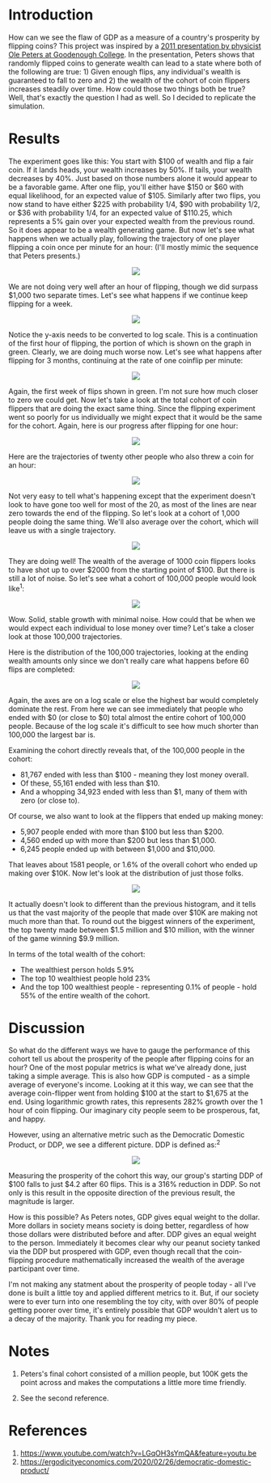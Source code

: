 # Introduction

How can we see the flaw of GDP as a measure of a country's prosperity by flipping coins? 
This project was inspired by a [2011 presentation by physicist Ole Peters at Goodenough College](https://www.youtube.com/watch?v=LGqOH3sYmQA&feature=youtu.be). 
In the presentation, Peters shows that randomly flipped coins to generate wealth can lead to a state where both of the following are true: 1) Given enough flips, any individual's wealth is guaranteed to fall to zero and 2) the wealth of the cohort of coin flippers increases steadily over time.
How could those two things both be true? Well, that's exactly the question I had as well. So I decided to replicate the simulation.

# Results

The experiment goes like this: You start with $100 of wealth and flip a fair coin. If it lands heads, your wealth increases by 50%.
If tails, your wealth decreases by 40%. Just based on those numbers alone it would appear to be a favorable game. 
After one flip, you'll either have $150 or $60 with equal likelihood, for an expected value of $105. 
Similarly after two flips, you now stand to have either $225 with probability 1/4, $90 with probability 1/2, or $36 with probability 1/4, for an expected value of $110.25, which represents a 5% gain over your expected wealth from the previous round. So it does appear to be a wealth generating game. 
But now let's see what happens when we actually play, following the trajectory of one player flipping a coin once per minute for an hour: 
(I'll mostly mimic the sequence that Peters presents.)

<p align="center"><img src='https://github.com/jseyhun/Examining-Inequality-by-Flipping-Coins/blob/master/images/One%20trajectory%20-%2060%20flips.png' /></p>

We are not doing very well after an hour of flipping, though we did surpass $1,000 two separate times. 
Let's see what happens if we continue keep flipping for a week. 

<p align="center"><img src='https://github.com/jseyhun/Examining-Inequality-by-Flipping-Coins/blob/master/images/One%20trajectory%20-%20One%20week%20of%20flips.png' /></p>

Notice the y-axis needs to be converted to log scale. 
This is a continuation of the first hour of flipping, the portion of which is shown on the graph in green. Clearly, we are doing much worse now.
Let's see what happens after flipping for 3 months, continuing at the rate of one coinflip per minute:

<p align="center"><img src='https://github.com/jseyhun/Examining-Inequality-by-Flipping-Coins/blob/master/images/One%20trajectory%20-%20Three%20months%20of%20flips.png' /></p>

Again, the first week of flips shown in green. I'm not sure how much closer to zero we could get. Now let's take a look at the total cohort of coin flippers that are doing the exact same thing. 
Since the flipping experiment went so poorly for us individually we might expect that it would be the same for the cohort. 
Again, here is our progress after flipping for one hour:

<p align="center"><img src='https://github.com/jseyhun/Examining-Inequality-by-Flipping-Coins/blob/master/images/One%20trajectory%20-%2060%20flips.png' /></p>

Here are the trajectories of twenty other people who also threw a coin for an hour:

<p align="center"><img src='https://github.com/jseyhun/Examining-Inequality-by-Flipping-Coins/blob/master/images/20%20trajectories%20-%2060%20flips.png' /></p>

Not very easy to tell what's happening except that the experiment doesn't look to have gone too well for most of the 20, as most of the lines are near zero towards the end of the flipping. 
So let's look at a cohort of 1,000 people doing the same thing. We'll also average over the cohort, which will leave us with a single trajectory.

<p align="center"><img src='https://github.com/jseyhun/Examining-Inequality-by-Flipping-Coins/blob/master/images/1000%20trajectories%20-%2060%20flips.png' /></p>

They are doing well! The wealth of the average of 1000 coin flippers looks to have shot up to over $2000 from the starting point of $100. But there is still a lot of noise. So let's see what a cohort of 100,000 people would look like<sup>1</sup>:

<p align="center"><img src='https://github.com/jseyhun/Examining-Inequality-by-Flipping-Coins/blob/master/images/100%2C000%20trajectories%20-%2060%20flips.png' /></p>

Wow. Solid, stable growth with minimal noise. How could that be when we would expect each individual to lose money over time? Let's take a closer look at those 100,000 trajectories.

Here is the distribution of the 100,000 trajectories, looking at the ending wealth amounts only since we don't really care what happens before 60 flips are completed:

<p align="center"><img src='https://github.com/jseyhun/Examining-Inequality-by-Flipping-Coins/blob/master/images/Histogram%20100%2C000%20trajectories%20-%2060%20flips.png' /></p>

Again, the axes are on a log scale or else the highest bar would completely dominate the rest. 
From here we can see immediately that people who ended with $0 (or close to $0) total almost the entire cohort of 100,000 people.
Because of the log scale it's difficult to see how much shorter than 100,000 the largest bar is.  

Examining the cohort directly reveals that, of the 100,000 people in the cohort:

* 81,767 ended with less than $100 - meaning they lost money overall.
* Of these, 55,161 ended with less than $10.
* And a whopping 34,923 ended with less than $1, many of them with zero (or close to).

Of course, we also want to look at the flippers that ended up making money:

* 5,907 people ended with more than $100 but less than $200.
* 4,560 ended up with more than $200 but less than $1,000.
* 6,245 people ended up with between $1,000 and $10,000.

That leaves about 1581 people, or 1.6% of the overall cohort who ended up making over $10K. Now let's look at the distribution of just those folks.

<p align="center"><img src='https://github.com/jseyhun/Examining-Inequality-by-Flipping-Coins/blob/master/images/Histogram%20100%2C000%20trajectories%2C%20ended%20with%20more%20than%20%2410%2C000%20-%2060%20flips.png' /></p>

It actually doesn't look to different than the previous histogram, and it tells us that the vast majority of the people that made over $10K are making not much more than that.
To round out the biggest winners of the experiment, the top twenty made between $1.5 million and $10 million, with the winner
of the game winning $9.9 million.

In terms of the total wealth of the cohort:

* The wealthiest person holds 5.9%
* The top 10 wealthiest people hold 23%
* And the top 100 wealthiest people - representing 0.1% of people - hold 55% of the entire wealth of the cohort.

# Discussion

So what do the different ways we have to gauge the performance of this cohort tell us about the prosperity of the people after flipping coins for an hour? 
One of the most popular metrics is what we've already done, just taking a simple average. 
This is also how GDP is computed - as a simple average of everyone's income.
Looking at it this way, we can see that the average coin-flipper went from holding $100 at the start to $1,675 at the end. 
Using logarithmic growth rates, this represents 282% growth over the 1 hour of coin flipping. Our imaginary city people seem to be prosperous, fat, and happy.

However, using an alternative metric such as the Democratic Domestic Product, or DDP, we see a different picture. DDP is defined as:<sup>2</sup>

<p align="center"><img src="https://s0.wp.com/latex.php?latex=%5Ctext%7BDDP%7D%3D%5Cleft%28%5Cprod_i%5EN+x_i%5Cright%29%5E%7B1%2FN%7D&bg=ffffff&fg=000000&s=0&zoom=2" /></p>

Measuring the prosperity of the cohort this way, our group's starting DDP of $100 falls to just $4.2 after 60 flips. This is a 316% reduction in DDP. So not only is this result in the opposite direction of the previous result, the magnitude is larger.

How is this possible? As Peters notes, GDP gives equal weight to the dollar. More dollars in society means society is doing better, regardless of how those dollars were distributed before and after. DDP gives an equal weight to the person. Immediately it becomes clear why our peanut society tanked via the DDP but prospered with GDP, even though recall that the coin-flipping procedure mathematically increased the wealth of the average participant over time. 

I'm not making any statment about the prosperity of people today - all I've done is built a little toy and applied different metrics to it.
But, if our society were to ever turn into one resembling the toy city, with over 80% of people getting poorer over time, it's entirely possible that GDP wouldn't alert us to a decay of the majority. Thank you for reading my piece. 

# Notes

1) Peters's final cohort consisted of a million people, but 100K gets the point across and makes the computations a little more time friendly.

2) See the second reference.

# References

1) https://www.youtube.com/watch?v=LGqOH3sYmQA&feature=youtu.be
2) https://ergodicityeconomics.com/2020/02/26/democratic-domestic-product/
